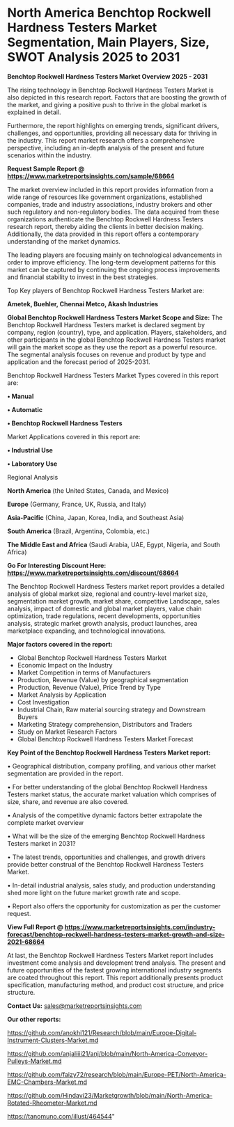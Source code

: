 # North America Benchtop Rockwell Hardness Testers Market Segmentation, Main Players, Size, SWOT Analysis 2025 to 2031

<Strong> Benchtop Rockwell Hardness Testers Market Overview 2025 - 2031</strong>

The rising technology in Benchtop Rockwell Hardness Testers Market is also depicted in this research report. Factors that are boosting the growth of the market, and giving a positive push to thrive in the global market is explained in detail.

Furthermore, the report highlights on emerging trends, significant drivers, challenges, and opportunities, providing all necessary data for thriving in the industry. This report market research offers a comprehensive perspective, including an in-depth analysis of the present and future scenarios within the industry.

<strong>Request Sample Report @ <a href=https://www.marketreportsinsights.com/sample/68664>https://www.marketreportsinsights.com/sample/68664</a></strong>

The market overview included in this report provides information from a wide range of resources like government organizations, established companies, trade and industry associations, industry brokers and other such regulatory and non-regulatory bodies. The data acquired from these organizations authenticate the Benchtop Rockwell Hardness Testers research report, thereby aiding the clients in better decision making. Additionally, the data provided in this report offers a contemporary understanding of the market dynamics.

The leading players are focusing mainly on technological advancements in order to improve efficiency. The long-term development patterns for this market can be captured by continuing the ongoing process improvements and financial stability to invest in the best strategies.

Top Key players of Benchtop Rockwell Hardness Testers Market are:

<strong>Ametek, Buehler, Chennai Metco, Akash Industries</strong>

<strong><b>Global Benchtop Rockwell Hardness Testers Market Scope and Size:</b></strong>
The Benchtop Rockwell Hardness Testers market is declared segment by company, region (country), type, and application. Players, stakeholders, and other participants in the global Benchtop Rockwell Hardness Testers market will gain the market scope as they use the report as a powerful resource. The segmental analysis focuses on revenue and product by type and application and the forecast period of 2025-2031.

Benchtop Rockwell Hardness Testers Market Types covered in this report are:

<strong>• Manual

• Automatic

• Benchtop Rockwell Hardness Testers</strong>

Market Applications covered in this report are:

<strong>• Industrial Use

• Laboratory Use</strong> 

Regional Analysis

<strong>North America</strong> (the United States, Canada, and Mexico)

<strong>Europe</strong> (Germany, France, UK, Russia, and Italy)

<strong>Asia-Pacific</strong> (China, Japan, Korea, India, and Southeast Asia)

<strong>South America</strong> (Brazil, Argentina, Colombia, etc.)

<strong>The Middle East and Africa</strong> (Saudi Arabia, UAE, Egypt, Nigeria, and South Africa)

<strong>Go For Interesting Discount Here: <a href=https://www.marketreportsinsights.com/discount/68664>https://www.marketreportsinsights.com/discount/68664</a></strong>

The Benchtop Rockwell Hardness Testers market report provides a detailed analysis of global market size, regional and country-level market size, segmentation market growth, market share, competitive Landscape, sales analysis, impact of domestic and global market players, value chain optimization, trade regulations, recent developments, opportunities analysis, strategic market growth analysis, product launches, area marketplace expanding, and technological innovations.

<strong><b>Major factors covered in the report:</b></strong>
<ul>
  <li>Global Benchtop Rockwell Hardness Testers Market </li>
  <li>Economic Impact on the Industry</li>
  <li>Market Competition in terms of Manufacturers</li>
  <li>Production, Revenue (Value) by geographical segmentation</li>
  <li>Production, Revenue (Value), Price Trend by Type</li>
  <li>Market Analysis by Application</li>
  <li>Cost Investigation</li>
  <li>Industrial Chain, Raw material sourcing strategy and Downstream Buyers</li>
  <li>Marketing Strategy comprehension, Distributors and Traders</li>
  <li>Study on Market Research Factors</li>
  <li>Global Benchtop Rockwell Hardness Testers Market Forecast</li>
</ul>

<strong><b>Key Point of the Benchtop Rockwell Hardness Testers Market report:</b></strong>

• Geographical distribution, company profiling, and various other market segmentation are provided in the report.

• For better understanding of the global Benchtop Rockwell Hardness Testers market status, the accurate market valuation which comprises of size, share, and revenue are also covered.

• Analysis of the competitive dynamic factors better extrapolate the complete market overview

• What will be the size of the emerging Benchtop Rockwell Hardness Testers market in 2031?

• The latest trends, opportunities and challenges, and growth drivers provide better construal of the Benchtop Rockwell Hardness Testers Market.

• In-detail industrial analysis, sales study, and production understanding shed more light on the future market growth rate and scope.

• Report also offers the opportunity for customization as per the customer request.

<strong><b>View Full Report @ <a href=https://www.marketreportsinsights.com/industry-forecast/benchtop-rockwell-hardness-testers-market-growth-and-size-2021-68664>https://www.marketreportsinsights.com/industry-forecast/benchtop-rockwell-hardness-testers-market-growth-and-size-2021-68664</a></b></strong>


At last, the Benchtop Rockwell Hardness Testers Market report includes investment come analysis and development trend analysis. The present and future opportunities of the fastest growing international industry segments are coated throughout this report. This report additionally presents product specification, manufacturing method, and product cost structure, and price structure.

<strong>Contact Us:</strong>
sales@marketreportsinsights.com

<strong>Our other reports:</strong>

<a href=https://github.com/anokhi121/Research/blob/main/Europe-Digital-Instrument-Clusters-Market.md>https://github.com/anokhi121/Research/blob/main/Europe-Digital-Instrument-Clusters-Market.md</a>

<a href=https://github.com/anjaliiii21/anj/blob/main/North-America-Conveyor-Pulleys-Market.md>https://github.com/anjaliiii21/anj/blob/main/North-America-Conveyor-Pulleys-Market.md</a>

<a href=https://github.com/faizy72/research/blob/main/Europe-PET/North-America-EMC-Chambers-Market.md>https://github.com/faizy72/research/blob/main/Europe-PET/North-America-EMC-Chambers-Market.md</a>

<a href=https://github.com/Hindavi23/Marketgrowth/blob/main/North-America-Rotated-Rheometer-Market.md>https://github.com/Hindavi23/Marketgrowth/blob/main/North-America-Rotated-Rheometer-Market.md</a>

<a href=https://tanomuno.com/illust/464544>https://tanomuno.com/illust/464544</a>"
